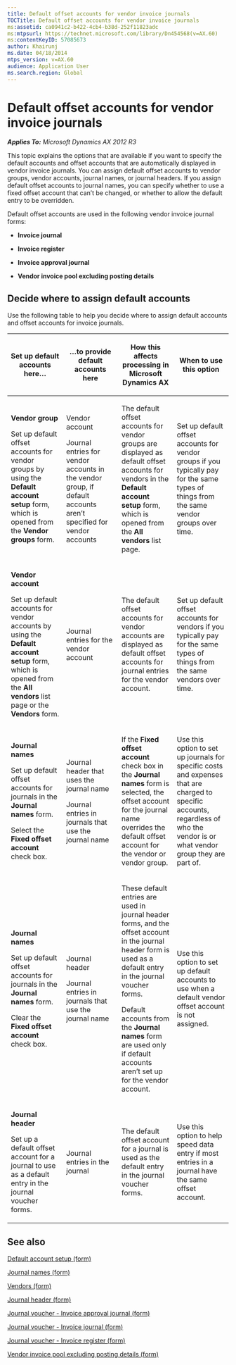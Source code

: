 ```yaml
---
title: Default offset accounts for vendor invoice journals
TOCTitle: Default offset accounts for vendor invoice journals
ms:assetid: ca0941c2-b422-4cb4-b38d-252f11823adc
ms:mtpsurl: https://technet.microsoft.com/library/Dn454568(v=AX.60)
ms:contentKeyID: 57085673
author: Khairunj
ms.date: 04/18/2014
mtps_version: v=AX.60
audience: Application User
ms.search.region: Global
---
```


# Default offset accounts for vendor invoice journals 


_**Applies To:** Microsoft Dynamics AX 2012 R3_

This topic explains the options that are available if you want to specify the default accounts and offset accounts that are automatically displayed in vendor invoice journals. You can assign default offset accounts to vendor groups, vendor accounts, journal names, or journal headers. If you assign default offset accounts to journal names, you can specify whether to use a fixed offset account that can’t be changed, or whether to allow the default entry to be overridden.

Default offset accounts are used in the following vendor invoice journal forms:

  - **Invoice journal**

  - **Invoice register**

  - **Invoice approval journal**

  - **Vendor invoice pool excluding posting details**

## Decide where to assign default accounts

Use the following table to help you decide where to assign default accounts and offset accounts for invoice journals.

<table>
<colgroup>
<col style="width: 25%" />
<col style="width: 25%" />
<col style="width: 25%" />
<col style="width: 25%" />
</colgroup>
<thead>
<tr class="header">
<th><p>Set up default accounts here…</p></th>
<th><p>…to provide default accounts here</p></th>
<th><p>How this affects processing in Microsoft Dynamics AX</p></th>
<th><p>When to use this option</p></th>
</tr>
</thead>
<tbody>
<tr class="odd">
<td><p><strong>Vendor group</strong></p>
<p>Set up default offset accounts for vendor groups by using the <strong>Default account setup</strong> form, which is opened from the <strong>Vendor groups</strong> form.</p></td>
<td><p>Vendor account</p>
<p>Journal entries for vendor accounts in the vendor group, if default accounts aren’t specified for vendor accounts</p></td>
<td><p>The default offset accounts for vendor groups are displayed as default offset accounts for vendors in the <strong>Default account setup</strong> form, which is opened from the <strong>All vendors</strong> list page.</p></td>
<td><p>Set up default offset accounts for vendor groups if you typically pay for the same types of things from the same vendor groups over time.</p></td>
</tr>
<tr class="even">
<td><p><strong>Vendor account</strong></p>
<p>Set up default accounts for vendor accounts by using the <strong>Default account setup</strong> form, which is opened from the <strong>All vendors</strong> list page or the <strong>Vendors</strong> form.</p></td>
<td><p>Journal entries for the vendor account</p></td>
<td><p>The default offset accounts for vendor accounts are displayed as default offset accounts for journal entries for the vendor account.</p></td>
<td><p>Set up default offset accounts for vendors if you typically pay for the same types of things from the same vendors over time.</p></td>
</tr>
<tr class="odd">
<td><p><strong>Journal names</strong></p>
<p>Set up default offset accounts for journals in the <strong>Journal names</strong> form.</p>
<p>Select the <strong>Fixed offset account</strong> check box.</p></td>
<td><p>Journal header that uses the journal name</p>
<p>Journal entries in journals that use the journal name</p></td>
<td><p>If the <strong>Fixed offset account</strong> check box in the <strong>Journal names</strong> form is selected, the offset account for the journal name overrides the default offset account for the vendor or vendor group.</p></td>
<td><p>Use this option to set up journals for specific costs and expenses that are charged to specific accounts, regardless of who the vendor is or what vendor group they are part of.</p></td>
</tr>
<tr class="even">
<td><p><strong>Journal names</strong></p>
<p>Set up default offset accounts for journals in the <strong>Journal names</strong> form.</p>
<p>Clear the <strong>Fixed offset account</strong> check box.</p></td>
<td><p>Journal header</p>
<p>Journal entries in journals that use the journal name</p></td>
<td><p>These default entries are used in journal header forms, and the offset account in the journal header form is used as a default entry in the journal voucher forms.</p>
<p>Default accounts from the <strong>Journal names</strong> form are used only if default accounts aren’t set up for the vendor account.</p></td>
<td><p>Use this option to set up default accounts to use when a default vendor offset account is not assigned.</p></td>
</tr>
<tr class="odd">
<td><p><strong>Journal header</strong></p>
<p>Set up a default offset account for a journal to use as a default entry in the journal voucher forms.</p></td>
<td><p>Journal entries in the journal</p></td>
<td><p>The default offset account for a journal is used as the default entry in the journal voucher forms.</p></td>
<td><p>Use this option to help speed data entry if most entries in a journal have the same offset account.</p></td>
</tr>
</tbody>
</table>


## See also

[Default account setup (form)](https://technet.microsoft.com/library/aa583932\(v=ax.60\))

[Journal names (form)](https://technet.microsoft.com/library/aa617509\(v=ax.60\))

[Vendors (form)](https://technet.microsoft.com/library/aa592162\(v=ax.60\))

[Journal header (form)](https://technet.microsoft.com/library/aa557917\(v=ax.60\))

[Journal voucher - Invoice approval journal (form)](https://technet.microsoft.com/library/aa498954\(v=ax.60\))

[Journal voucher - Invoice journal (form)](https://technet.microsoft.com/library/aa616218\(v=ax.60\))

[Journal voucher - Invoice register (form)](https://technet.microsoft.com/library/aa575517\(v=ax.60\))

[Vendor invoice pool excluding posting details (form)](https://technet.microsoft.com/library/bb314782\(v=ax.60\))

  



